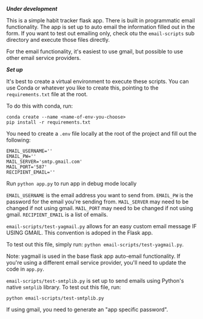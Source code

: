 ***Under development***

This is a simple habit tracker flask app.  There is built in programmatic email functionality.  The app is set up to auto email the information filled out in the form.  If you want to test out emailing only, check otu the `email-scripts` sub directory and execute those files directly.

For the email functionality, it's easiest to use gmail, but possible to use other email service providers.

***Set up***

It's best to create a virtual environment to execute these scripts.  You can use Conda or whatever you like to create this, pointing to the `requirements.txt` file at the root. 

To do this with conda, run:
```
conda create --name <name-of-env-you-choose>
pip install -r requirements.txt
```

You need to create a `.env` file locally at the root of the project and fill out the following:

```
EMAIL_USERNAME=''
EMAIL_PW=''
MAIL_SERVER='smtp.gmail.com'
MAIL_PORT='587'
RECIPIENT_EMAIL=''
```

Run ```python app.py``` to run app in debug mode locally

`EMAIL_USERNAME` is the email address you want to send from.
`EMAIL_PW` is the password for the email you're sending from.
`MAIL_SERVER` may need to be changed if not using gmail.
`MAIL_PORT` may need to be changed if not using gmail.
`RECIPIENT_EMAIL` is a list of emails.

`email-scripts/test-yagmail.py` allows for an easy custom email message IF USING GMAIL.  This convention is adoped in the Flask app.

To test out this file, simply run: `python email-scripts/test-yagmail.py`.

Note: yagmail is used in the base flask app auto-email functionality. If you're using a different email service provider, you'll need to update the code in `app.py`.

`email-scripts/test-smtplib.py` is set up to send emails using Python's native `smtplib` library.  To test out this file, run: 

`python email-scripts/test-smtplib.py`

If using gmail, you need to generate an "app specific password".  

